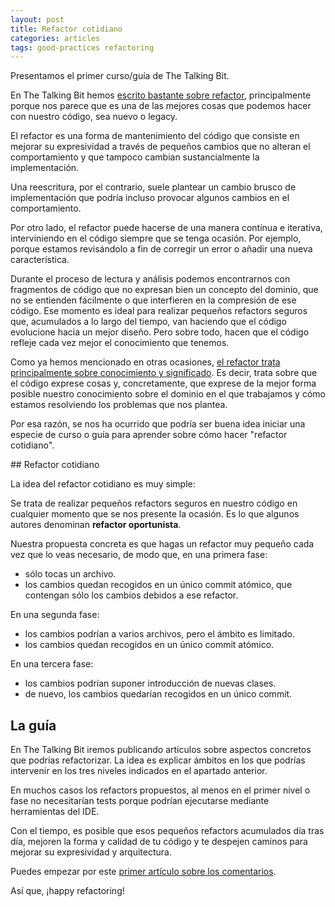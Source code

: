 ```yaml
---
layout: post
title: Refactor cotidiano
categories: articles
tags: good-practices refactoring
---
```


Presentamos el primer curso/guía de The Talking Bit.

En The Talking Bit hemos [escrito bastante sobre refactor](/tag/refactoring/), principalmente porque nos parece que es una de las mejores cosas que podemos hacer con nuestro código, sea nuevo o legacy.

El refactor es una forma de mantenimiento del código que consiste en mejorar su expresividad a través de pequeños cambios que no alteran el comportamiento y que tampoco cambian sustancialmente la implementación.

Una reescritura, por el contrario, suele plantear un cambio brusco de implementación que podría incluso provocar algunos cambios en el comportamiento.

Por otro lado, el refactor puede hacerse de una manera contínua e iterativa, interviniendo en el código siempre que se tenga ocasión. Por ejemplo, porque estamos revisándolo a fin de corregir un error o añadir una nueva característica.

Durante el proceso de lectura y análisis podemos encontrarnos con fragmentos de código que no expresan bien un concepto del dominio, que no se entienden fácilmente o que interfieren en la compresión de ese código. Ese momento es ideal para realizar pequeños refactors seguros que, acumulados a lo largo del tiempo, van haciendo que el código evolucione hacia un mejor diseño. Pero sobre todo, hacen que el código refleje cada vez mejor el conocimiento que tenemos.

Como ya hemos mencionado en otras ocasiones, [el refactor trata principalmente sobre conocimiento y significado](/refactor-knowledge-meaning/). Es decir, trata sobre que el código exprese cosas y, concretamente, que exprese de la mejor forma posible nuestro conocimiento sobre el dominio en el que trabajamos y cómo estamos resolviendo los problemas que nos plantea.

Por esa razón, se nos ha ocurrido que podría ser buena idea iniciar una especie de curso o guía para aprender sobre cómo hacer "refactor cotidiano".

## Refactor cotidiano

La idea del refactor cotidiano es muy simple:

Se trata de realizar pequeños refactors seguros en nuestro código en cualquier momento que se nos presente la ocasión. Es lo que algunos autores denominan **refactor oportunista**.

Nuestra propuesta concreta es que hagas un refactor muy pequeño cada vez que lo veas necesario, de modo que, en una primera fase:

* sólo tocas un archivo.
* los cambios quedan recogidos en un único commit atómico, que contengan sólo los cambios debidos a ese refactor.

En una segunda fase:

* los cambios podrían a varios archivos, pero el ámbito es limitado.
* los cambios quedan recogidos en un único commit atómico.

En una tercera fase:

* los cambios podrían suponer introducción de nuevas clases.
* de nuevo, los cambios quedarían recogidos en un único commit.

## La guía

En The Talking Bit iremos publicando artículos sobre aspectos concretos que podrías refactorizar. La idea es explicar ámbitos en los que podrías intervenir en los tres niveles indicados en el apartado anterior.

En muchos casos los refactors propuestos, al menos en el primer nivel o fase no  necesitarían tests porque podrían ejecutarse mediante herramientas del IDE.

Con el tiempo, es posible que esos pequeños refactors acumulados día tras día, mejoren la forma y calidad de tu código y te despejen caminos para mejorar su expresividad y arquitectura.

Puedes empezar por este [primer artículo sobre los comentarios](/everyday-refactor-1/).

Así que, ¡happy refactoring!
